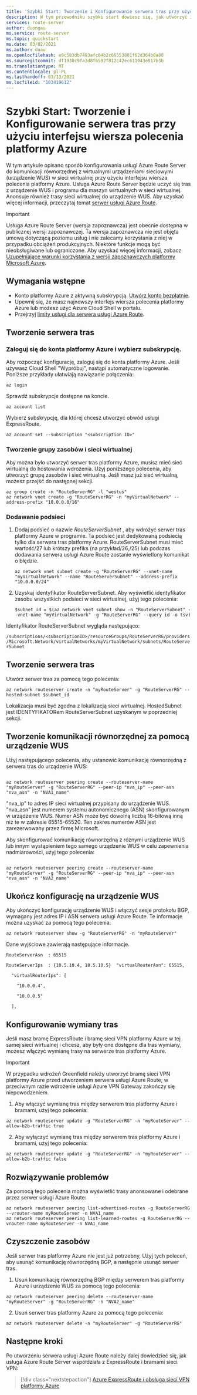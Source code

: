 ```yaml
---
title: 'Szybki Start: Tworzenie i Konfigurowanie serwera tras przy użyciu interfejsu wiersza polecenia platformy Azure'
description: W tym przewodniku szybki start dowiesz się, jak utworzyć i skonfigurować serwer tras przy użyciu interfejsu wiersza polecenia platformy Azure.
services: route-server
author: duongau
ms.service: route-server
ms.topic: quickstart
ms.date: 03/02/2021
ms.author: duau
ms.openlocfilehash: e9c583db7493afc04b2c66553801f62d364b0a80
ms.sourcegitcommit: df1930c9fa3d8f6592f812c42ec611043e817b3b
ms.translationtype: MT
ms.contentlocale: pl-PL
ms.lasthandoff: 03/13/2021
ms.locfileid: "103419612"
---
```

# <a name="quickstart-create-and-configure-route-server-using-azure-cli"></a>Szybki Start: Tworzenie i Konfigurowanie serwera tras przy użyciu interfejsu wiersza polecenia platformy Azure 

W tym artykule opisano sposób konfigurowania usługi Azure Route Server do komunikacji równorzędnej z wirtualnymi urządzeniami sieciowymi (urządzenie WUS) w sieci wirtualnej przy użyciu interfejsu wiersza polecenia platformy Azure. Usługa Azure Route Server będzie uczyć się tras z urządzenie WUS i programu dla maszyn wirtualnych w sieci wirtualnej. Anonsuje również trasy sieci wirtualnej do urządzenie WUS. Aby uzyskać więcej informacji, przeczytaj temat [serwer usługi Azure Route](overview.md).

> [!IMPORTANT]
> Usługa Azure Route Server (wersja zapoznawcza) jest obecnie dostępna w publicznej wersji zapoznawczej.
> Ta wersja zapoznawcza nie jest objęta umową dotyczącą poziomu usług i nie zalecamy korzystania z niej w przypadku obciążeń produkcyjnych. Niektóre funkcje mogą być nieobsługiwane lub ograniczone.
> Aby uzyskać więcej informacji, zobacz [Uzupełniające warunki korzystania z wersji zapoznawczych platformy Microsoft Azure](https://azure.microsoft.com/support/legal/preview-supplemental-terms/).

##  <a name="prerequisites"></a>Wymagania wstępne 

* Konto platformy Azure z aktywną subskrypcją. [Utwórz konto bezpłatnie](https://azure.microsoft.com/free/?WT.mc_id=A261C142F). 
* Upewnij się, że masz najnowszy interfejs wiersza polecenia platformy Azure lub możesz użyć Azure Cloud Shell w portalu. 
* Przejrzyj [limity usługi dla serwera usługi Azure Route](route-server-faq.md#limitations). 

##  <a name="create-a-route-server"></a>Tworzenie serwera tras 

###  <a name="sign-in-to-your-azure-account-and-select-your-subscription"></a>Zaloguj się do konta platformy Azure i wybierz subskrypcję. 

Aby rozpocząć konfigurację, zaloguj się do konta platformy Azure. Jeśli używasz Cloud Shell "Wypróbuj", nastąpi automatyczne logowanie. Poniższe przykłady ułatwiają nawiązanie połączenia:

```azurecli-interactive
az login
```

Sprawdź subskrypcje dostępne na koncie.

```azurecli-interactive
az account list
```

Wybierz subskrypcję, dla której chcesz utworzyć obwód usługi ExpressRoute.

```azurecli-interactive
az account set --subscription "<subscription ID>"
```

### <a name="create-a-resource-group-and-virtual-network"></a>Tworzenie grupy zasobów i sieci wirtualnej 

Aby można było utworzyć serwer tras platformy Azure, musisz mieć sieć wirtualną do hostowania wdrożenia. Użyj poniższego polecenia, aby utworzyć grupę zasobów i sieć wirtualną. Jeśli masz już sieć wirtualną, możesz przejść do następnej sekcji.

```azurecli-interactive
az group create -n "RouteServerRG" -l "westus" 
az network vnet create -g "RouteServerRG" -n "myVirtualNetwork" --address-prefix "10.0.0.0/16" 
``` 

### <a name="add-a-subnet"></a>Dodawanie podsieci 

1. Dodaj podsieć o nazwie *RouteServerSubnet* , aby wdrożyć serwer tras platformy Azure w programie. Ta podsieć jest dedykowaną podsiecią tylko dla serwera tras platformy Azure. RouteServerSubnet musi mieć wartość/27 lub krótszy prefiks (na przykład/26,/25) lub podczas dodawania serwera usługi Azure Route zostanie wyświetlony komunikat o błędzie.

    ```azurecli-interactive 
    az network vnet subnet create -g "RouteServerRG" --vnet-name "myVirtualNetwork" --name "RouteServerSubnet" --address-prefix "10.0.0.0/24"  
    ``` 

1. Uzyskaj identyfikator RouteServerSubnet. Aby wyświetlić identyfikator zasobu wszystkich podsieci w sieci wirtualnej, użyj tego polecenia: 

    ```azurecli-interactive 
    $subnet_id = $(az network vnet subnet show -n "RouteServerSubnet" --vnet-name "myVirtualNetwork" -g "RouteServerRG" --query id -o tsv) 
    ``` 

Identyfikator RouteServerSubnet wygląda następująco: 

`/subscriptions/<subscriptionID>/resourceGroups/RouteServerRG/providers/Microsoft.Network/virtualNetworks/myVirtualNetwork/subnets/RouteServerSubnet`

## <a name="create-the-route-server"></a>Tworzenie serwera tras 

Utwórz serwer tras za pomocą tego polecenia: 

```azurecli-interactive
az network routeserver create -n "myRouteServer" -g "RouteServerRG" --hosted-subnet $subnet_id  
``` 

Lokalizacja musi być zgodna z lokalizacją sieci wirtualnej. HostedSubnet jest IDENTYFIKATORem RouteServerSubnet uzyskanym w poprzedniej sekcji. 

## <a name="create-peering-with-an-nva"></a>Tworzenie komunikacji równorzędnej za pomocą urządzenie WUS 

Użyj następującego polecenia, aby ustanowić komunikację równorzędną z serwera tras do urządzenie WUS: 

```azurecli-interactive 

az network routeserver peering create --routeserver-name "myRouteServer" -g "RouteServerRG" --peer-ip "nva_ip" --peer-asn "nva_asn" -n "NVA1_name" 

``` 

"nva_ip" to adres IP sieci wirtualnej przypisany do urządzenie WUS. "nva_asn" jest numerem systemu autonomicznego (ASN) skonfigurowanym w urządzenie WUS. Numer ASN może być dowolną liczbą 16-bitową inną niż te w zakresie 65515-65520. Ten zakres numerów ASN jest zarezerwowany przez firmę Microsoft. 

Aby skonfigurować komunikację równorzędną z różnymi urządzenie WUS lub innym wystąpieniem tego samego urządzenie WUS w celu zapewnienia nadmiarowości, użyj tego polecenia:

```azurecli-interactive 

az network routeserver peering create --routeserver-name "myRouteServer" -g "RouteServerRG" --peer-ip "nva_ip" --peer-asn "nva_asn" -n "NVA2_name" 
``` 

## <a name="complete-the-configuration-on-the-nva"></a>Ukończ konfigurację na urządzenie WUS 

Aby ukończyć konfigurację urządzenie WUS i włączyć sesje protokołu BGP, wymagany jest adres IP i ASN serwera usługi Azure Route. Te informacje można uzyskać za pomocą tego polecenia: 

```azurecli-interactive 
az network routeserver show -g "RouteServerRG" -n "myRouteServer" 
``` 

Dane wyjściowe zawierają następujące informacje. 

```azurecli-interactive 
RouteServerAsn  : 65515 

RouteServerIps  : {10.5.10.4, 10.5.10.5}  "virtualRouterAsn": 65515, 

  "virtualRouterIps": [ 

    "10.0.0.4", 

    "10.0.0.5" 

  ], 

``` 

## <a name="configure-route-exchange"></a>Konfigurowanie wymiany tras 

Jeśli masz bramę ExpressRoute i bramę sieci VPN platformy Azure w tej samej sieci wirtualnej i chcesz, aby były one dostępne dla tras wymiany, możesz włączyć wymianę trasy na serwerze tras platformy Azure.

> [!IMPORTANT]
> W przypadku wdrożeń Greenfield należy utworzyć bramę sieci VPN platformy Azure przed utworzeniem serwera usługi Azure Route; w przeciwnym razie wdrożenie usługi Azure VPN Gateway zakończy się niepowodzeniem.
> 

1. Aby włączyć wymianę tras między serwerem tras platformy Azure i bramami, użyj tego polecenia:

```azurecli-interactive 
az network routeserver update -g "RouteServerRG" -n "myRouteServer" --allow-b2b-traffic true 

``` 

2. Aby wyłączyć wymianę tras między serwerem tras platformy Azure i bramami, użyj tego polecenia:

```azurecli-interactive
az network routeserver update -g "RouteServerRG" -n "myRouteServer" --allow-b2b-traffic false 
``` 

## <a name="troubleshooting"></a>Rozwiązywanie problemów 

Za pomocą tego polecenia można wyświetlić trasy anonsowane i odebrane przez serwer usługi Azure Route:

```azurecli-interactive 
az network routeserver peering list-advertised-routes -g RouteServerRG --vrouter-name myRouteServer -n NVA1_name 
az network routeserver peering list-learned-routes -g RouteServerRG --vrouter-name myRouteServer -n NVA1_name 
``` 

## <a name="clean-up-resources"></a>Czyszczenie zasobów

Jeśli serwer tras platformy Azure nie jest już potrzebny, Użyj tych poleceń, aby usunąć komunikację równorzędną BGP, a następnie usunąć serwer tras. 

1. Usuń komunikację równorzędną BGP między serwerem tras platformy Azure i urządzenie WUS za pomocą tego polecenia:

```azurecli-interactive
az network routeserver peering delete --routeserver-name "myRouteServer" -g "RouteServerRG" -n "NVA2_name" 
``` 

2. Usuń serwer tras platformy Azure za pomocą tego polecenia: 

```azurecli-interactive 
az network routeserver delete -n "myRouteServer" -g "RouteServerRG" 
``` 

## <a name="next-steps"></a>Następne kroki

Po utworzeniu serwera usługi Azure Route należy dalej dowiedzieć się, jak usługa Azure Route Server współdziała z ExpressRoute i bramami sieci VPN: 

> [!div class="nextstepaction"]
> [Azure ExpressRoute i obsługa sieci VPN platformy Azure](expressroute-vpn-support.md)
 
